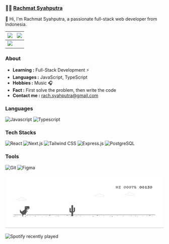 ### :man_technologist: [Rachmat Syahputra](https://rachmatsyahputra.vercel.app/)

👋 Hi, I'm Rachmat Syahputra, a passionate full-stack web developer from Indonesia.

<table><thead><tr><th><img src="https://github-readme-stats.vercel.app/api?username=rach-syahputra&amp;&amp;show_icons=true&amp;count_private=true&amp;theme=midnight-purple"></th><th><img src="https://github-readme-streak-stats.herokuapp.com/?user=rach-syahputra&amp;theme=dark"></th></tr></thead><tbody><tr><td><img src="https://github-readme-stats.vercel.app/api/top-langs/?username=rach-syahputra&amp;layout=compact&amp;theme=dark"></td><td></td></tr></tbody></table>

### About

- **Learning :** Full-Stack Development :zap:
- **Languages :** JavaScript, TypeScript
- **Hobbies :** Music :headphones:
- **Fact :** First solve the problem, then write the code
- **Contact me :** [rach.syahputra@gmail.com](mailto:rach.syahputra@gmail.com)

### Languages
![Javascript](https://img.shields.io/badge/javascript-black?style=for-the-badge&logo=javascript&logoColor=yellow)
![Typescript](https://img.shields.io/badge/typescript-black?style=for-the-badge&logo=typescript&logoColor=blue)

### Tech Stacks
![React](https://img.shields.io/badge/react-black?style=for-the-badge&logo=react&logoColor=blue)
![Next.js](https://img.shields.io/badge/nextjs-black?style=for-the-badge&logo=next.js&logoColor=white)
![Tailwind CSS](https://img.shields.io/badge/tailwind-black?style=for-the-badge&logo=tailwind%20css)
![Express.js](https://img.shields.io/badge/express-black?style=for-the-badge&logo=express&logoColor=white)
![PostgreSQL](https://img.shields.io/badge/postgresql-black?style=for-the-badge&logo=postgresql&logoColor=white)

### Tools
![Git](https://img.shields.io/badge/git-black?style=for-the-badge&logo=git&logoColor=orange)
![Figma](https://img.shields.io/badge/figma-black?style=for-the-badge&logo=figma&logoColor=purple)

![Dino](https://raw.githubusercontent.com/wangningkai/wangningkai/master/assets/dino.gif)

![Spotify recently played](https://spotify-recently-played-readme.vercel.app/api?user=9ek57k0sarjf0jgzlo5ov22ou)

